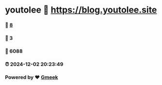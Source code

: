# youtolee :link: https://blog.youtolee.site 
### :page_facing_up: [8](https://blog.youtolee.site/tag.html) 
### :speech_balloon: 3 
### :hibiscus: 6088 
### :alarm_clock: 2024-12-02 20:23:49 
### Powered by :heart: [Gmeek](https://github.com/Meekdai/Gmeek)

